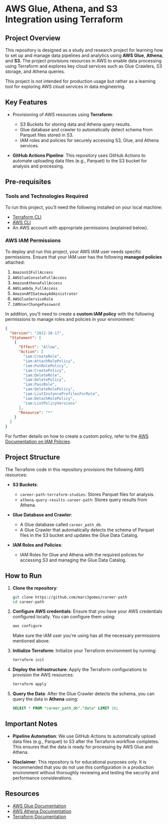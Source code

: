 
# AWS Glue, Athena, and S3 Integration using Terraform

## Project Overview

This repository is designed as a study and research project for learning how to set up and manage data pipelines and analytics using **AWS Glue**, **Athena**, and **S3**. The project provisions resources in AWS to enable data processing using Terraform and explores key cloud services such as Glue Crawlers, S3 storage, and Athena queries.

This project is not intended for production usage but rather as a learning tool for exploring AWS cloud services in data engineering.

## Key Features

- Provisioning of AWS resources using **Terraform**:
  - S3 Buckets for storing data and Athena query results.
  - Glue database and crawler to automatically detect schema from Parquet files stored in S3.
  - IAM roles and policies for securely accessing S3, Glue, and Athena services.
  
- **GitHub Actions Pipeline**: This repository uses GitHub Actions to automate uploading data files (e.g., Parquet) to the S3 bucket for analysis and processing.

## Pre-requisites

### Tools and Technologies Required

To run this project, you'll need the following installed on your local machine:

- [Terraform CLI](https://learn.hashicorp.com/tutorials/terraform/install-cli)
- [AWS CLI](https://docs.aws.amazon.com/cli/latest/userguide/install-cliv2.html)
- An AWS account with appropriate permissions (explained below).

### AWS IAM Permissions

To deploy and run this project, your AWS IAM user needs specific permissions. Ensure that your IAM user has the following **managed policies** attached:

1. `AmazonS3FullAccess`
2. `AWSGlueConsoleFullAccess`
3. `AmazonAthenaFullAccess`
4. `AWSLambda_FullAccess`
5. `AmazonAPIGatewayAdministrator`
6. `AWSGlueServiceRole`
7. `IAMUserChangePassword`

In addition, you'll need to create a **custom IAM policy** with the following permissions to manage roles and policies in your environment:

```json
{
  "Version": "2012-10-17",
  "Statement": [
    {
      "Effect": "Allow",
      "Action": [
        "iam:CreateRole",
        "iam:AttachRolePolicy",
        "iam:PutRolePolicy",
        "iam:CreatePolicy",
        "iam:DeleteRole",
        "iam:DeletePolicy",
        "iam:PassRole",
        "iam:DeleteRolePolicy",
        "iam:ListInstanceProfilesForRole",
        "iam:DetachRolePolicy",
        "iam:ListPolicyVersions"
      ],
      "Resource": "*"
    }
  ]
}
```

For further details on how to create a custom policy, refer to the [AWS Documentation on IAM Policies](https://docs.aws.amazon.com/IAM/latest/UserGuide/access_policies_create-console.html).

## Project Structure

The Terraform code in this repository provisions the following AWS resources:

- **S3 Buckets**:
  - `career-path-terraform-studies`: Stores Parquet files for analysis.
  - `athena-query-results-career-path`: Stores query results from Athena.
  
- **Glue Database and Crawler**:
  - A Glue database called `career_path_db`.
  - A Glue Crawler that automatically detects the schema of Parquet files in the S3 bucket and updates the Glue Data Catalog.

- **IAM Roles and Policies**:
  - IAM Roles for Glue and Athena with the required policies for accessing S3 and managing the Glue Data Catalog.

## How to Run

1. **Clone the repository**:
   ```bash
   git clone https://github.com/marc3gomes/career-path
   cd career-path
   ```

2. **Configure AWS credentials**:
   Ensure that you have your AWS credentials configured locally. You can configure them using:
   ```bash
   aws configure
   ```
   Make sure the IAM user you're using has all the necessary permissions mentioned above.

3. **Initialize Terraform**:
   Initialize your Terraform environment by running:
   ```bash
   terraform init
   ```

4. **Deploy the infrastructure**:
   Apply the Terraform configurations to provision the AWS resources:
   ```bash
   terraform apply
   ```

5. **Query the Data**:
   After the Glue Crawler detects the schema, you can query the data in **Athena** using:
   ```sql
   SELECT * FROM "career_path_db"."data" LIMIT 10;
   ```

## Important Notes

- **Pipeline Automation**: We use GitHub Actions to automatically upload data files (e.g., Parquet) to S3 after the Terraform workflow completes. This ensures that the data is ready for processing by AWS Glue and Athena.
  
- **Disclaimer**: This repository is for educational purposes only. It is recommended that you do not use this configuration in a production environment without thoroughly reviewing and testing the security and performance considerations.

## Resources

- [AWS Glue Documentation](https://docs.aws.amazon.com/glue/index.html)
- [AWS Athena Documentation](https://docs.aws.amazon.com/athena/index.html)
- [Terraform Documentation](https://www.terraform.io/docs/index.html)
